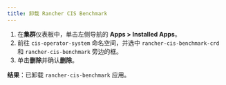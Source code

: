 ```yaml
---
title: 卸载 Rancher CIS Benchmark
---
```


1. 在**集群**仪表板中，单击左侧导航的 **Apps > Installed Apps**。
1. 前往 `cis-operator-system` 命名空间，并选中 `rancher-cis-benchmark-crd` 和 `rancher-cis-benchmark` 旁边的框。
1. 单击**删除**并确认**删除**。

**结果**：已卸载 `rancher-cis-benchmark` 应用。